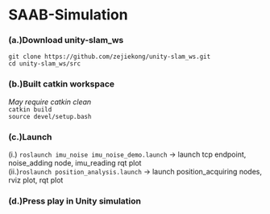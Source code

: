 # SAAB-Simulation

### (a.)Download unity-slam_ws  <br>
```git clone https://github.com/zejiekong/unity-slam_ws.git```<br> 
```cd unity-slam_ws/src``` <br>

### (b.)Built catkin workspace <br>
_May require catkin clean_ <br>
```catkin build``` <br>
```source devel/setup.bash``` <br>

### (c.)Launch  <br>
(i.) ``` roslaunch imu_noise imu_noise_demo.launch ``` -> launch tcp endpoint, noise_adding node, imu_reading rqt plot <br>
(ii.)``` roslaunch position_analysis.launch ``` -> launch position_acquiring nodes, rviz plot, rqt plot <br>

### (d.)Press play in Unity simulation

